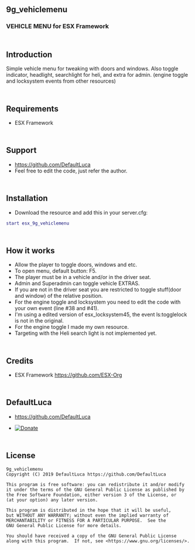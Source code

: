 ## 9g_vehiclemenu
### VEHICLE MENU for ESX Framework

## <br /> Introduction

Simple vehicle menu for tweaking with doors and windows.
Also toggle indicator, headlight, searchlight for heli, and extra for admin.
(engine toggle and locksystem events from other resources)


## <br /> Requirements

- ESX Framework


## <br /> Support

-   https://github.com/DefaultLuca
-   Feel free to edit the code, just refer the author.


## <br /> Installation

- Download the resource and add this in your server.cfg:
```lua 
start esx_9g_vehiclemenu
```

## <br /> How it works

- Allow the player to toggle doors, windows and etc.
- To open menu, default button: F5.
- The player must be in a vehicle and/or in the driver seat. 
- Admin and Superadmin can toggle vehicle EXTRAS.
- If you are not in the driver seat you are restricted to toggle stuff(door and window) of the relative position.
- For the engine toggle and locksystem you need to edit the code with your own event (line #38 and #41).
- I'm using a edited version of esx_locksystem45, the event ls:togglelock is not in the original.
- For the engine toggle I made my own resource.
- Targeting with the Heli search light is not implemented yet.


## <br /> Credits

- ESX Framework
    https://github.com/ESX-Org


## <br /> DefaultLuca

-    https://github.com/DefaultLuca

-   [![Donate](https://img.shields.io/badge/Donate-PayPal-green.svg)](https://www.paypal.com/cgi-bin/webscr?cmd=_s-xclick&hosted_button_id=YJRFFHWWFHDVG&source=url)


## <br /> License
    9g_vehiclemenu
    Copyright (C) 2019 DefaultLuca https://github.com/DefaultLuca

    This program is free software: you can redistribute it and/or modify
    it under the terms of the GNU General Public License as published by
    the Free Software Foundation, either version 3 of the License, or
    (at your option) any later version.

    This program is distributed in the hope that it will be useful,
    but WITHOUT ANY WARRANTY; without even the implied warranty of
    MERCHANTABILITY or FITNESS FOR A PARTICULAR PURPOSE.  See the
    GNU General Public License for more details.

    You should have received a copy of the GNU General Public License
    along with this program.  If not, see <https://www.gnu.org/licenses/>.
    
